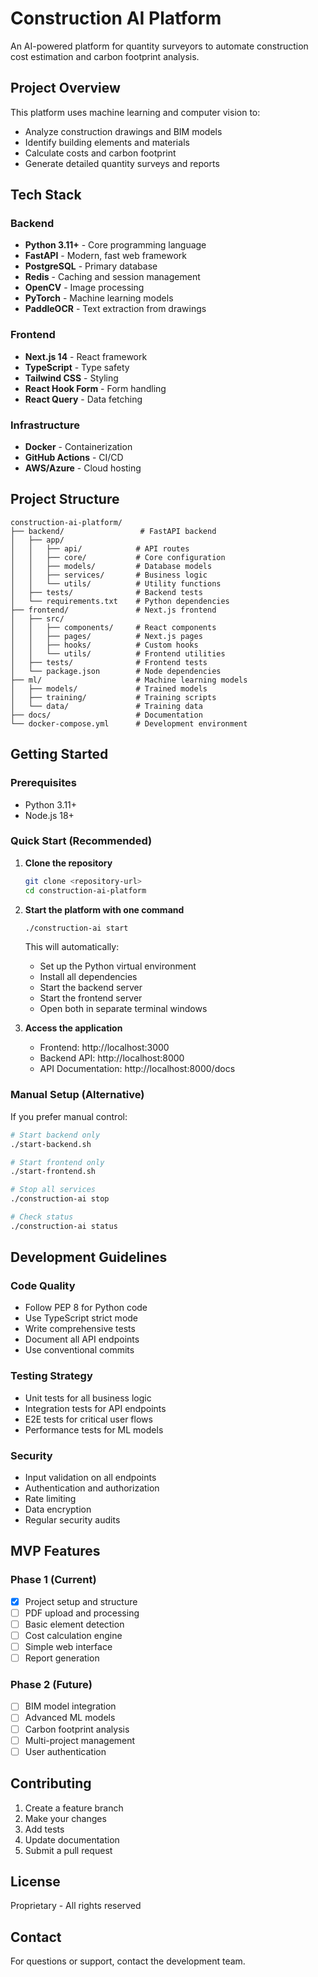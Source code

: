 # Construction AI Platform

An AI-powered platform for quantity surveyors to automate construction cost estimation and carbon footprint analysis.

## Project Overview

This platform uses machine learning and computer vision to:
- Analyze construction drawings and BIM models
- Identify building elements and materials
- Calculate costs and carbon footprint
- Generate detailed quantity surveys and reports

## Tech Stack

### Backend
- **Python 3.11+** - Core programming language
- **FastAPI** - Modern, fast web framework
- **PostgreSQL** - Primary database
- **Redis** - Caching and session management
- **OpenCV** - Image processing
- **PyTorch** - Machine learning models
- **PaddleOCR** - Text extraction from drawings

### Frontend
- **Next.js 14** - React framework
- **TypeScript** - Type safety
- **Tailwind CSS** - Styling
- **React Hook Form** - Form handling
- **React Query** - Data fetching

### Infrastructure
- **Docker** - Containerization
- **GitHub Actions** - CI/CD
- **AWS/Azure** - Cloud hosting

## Project Structure

```
construction-ai-platform/
├── backend/                 # FastAPI backend
│   ├── app/
│   │   ├── api/            # API routes
│   │   ├── core/           # Core configuration
│   │   ├── models/         # Database models
│   │   ├── services/       # Business logic
│   │   └── utils/          # Utility functions
│   ├── tests/              # Backend tests
│   └── requirements.txt    # Python dependencies
├── frontend/               # Next.js frontend
│   ├── src/
│   │   ├── components/     # React components
│   │   ├── pages/          # Next.js pages
│   │   ├── hooks/          # Custom hooks
│   │   └── utils/          # Frontend utilities
│   ├── tests/              # Frontend tests
│   └── package.json        # Node dependencies
├── ml/                     # Machine learning models
│   ├── models/             # Trained models
│   ├── training/           # Training scripts
│   └── data/               # Training data
├── docs/                   # Documentation
└── docker-compose.yml      # Development environment
```

## Getting Started

### Prerequisites
- Python 3.11+
- Node.js 18+

### Quick Start (Recommended)

1. **Clone the repository**
   ```bash
   git clone <repository-url>
   cd construction-ai-platform
   ```

2. **Start the platform with one command**
   ```bash
   ./construction-ai start
   ```
   
   This will automatically:
   - Set up the Python virtual environment
   - Install all dependencies
   - Start the backend server
   - Start the frontend server
   - Open both in separate terminal windows

3. **Access the application**
   - Frontend: http://localhost:3000
   - Backend API: http://localhost:8000
   - API Documentation: http://localhost:8000/docs

### Manual Setup (Alternative)

If you prefer manual control:

```bash
# Start backend only
./start-backend.sh

# Start frontend only  
./start-frontend.sh

# Stop all services
./construction-ai stop

# Check status
./construction-ai status
```

## Development Guidelines

### Code Quality
- Follow PEP 8 for Python code
- Use TypeScript strict mode
- Write comprehensive tests
- Document all API endpoints
- Use conventional commits

### Testing Strategy
- Unit tests for all business logic
- Integration tests for API endpoints
- E2E tests for critical user flows
- Performance tests for ML models

### Security
- Input validation on all endpoints
- Authentication and authorization
- Rate limiting
- Data encryption
- Regular security audits

## MVP Features

### Phase 1 (Current)
- [x] Project setup and structure
- [ ] PDF upload and processing
- [ ] Basic element detection
- [ ] Cost calculation engine
- [ ] Simple web interface
- [ ] Report generation

### Phase 2 (Future)
- [ ] BIM model integration
- [ ] Advanced ML models
- [ ] Carbon footprint analysis
- [ ] Multi-project management
- [ ] User authentication

## Contributing

1. Create a feature branch
2. Make your changes
3. Add tests
4. Update documentation
5. Submit a pull request

## License

Proprietary - All rights reserved

## Contact

For questions or support, contact the development team. 